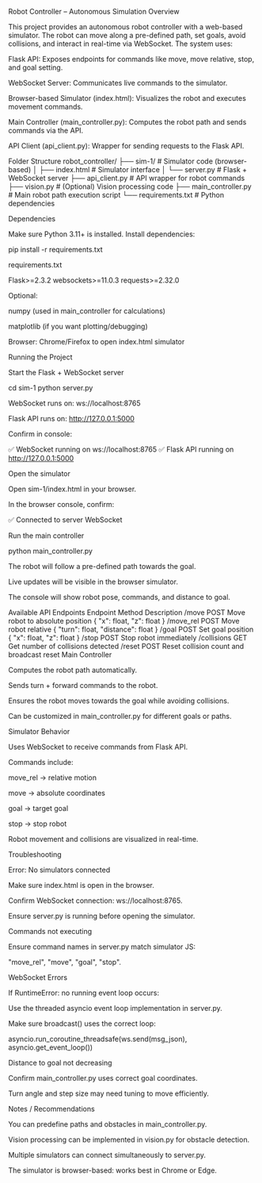 Robot Controller – Autonomous Simulation
Overview

This project provides an autonomous robot controller with a web-based simulator. The robot can move along a pre-defined path, set goals, avoid collisions, and interact in real-time via WebSocket. The system uses:

Flask API: Exposes endpoints for commands like move, move relative, stop, and goal setting.

WebSocket Server: Communicates live commands to the simulator.

Browser-based Simulator (index.html): Visualizes the robot and executes movement commands.

Main Controller (main_controller.py): Computes the robot path and sends commands via the API.

API Client (api_client.py): Wrapper for sending requests to the Flask API.

Folder Structure
robot_controller/
├── sim-1/                # Simulator code (browser-based)
│   ├── index.html        # Simulator interface
│   └── server.py         # Flask + WebSocket server
├── api_client.py         # API wrapper for robot commands
├── vision.py             # (Optional) Vision processing code
├── main_controller.py    # Main robot path execution script
└── requirements.txt      # Python dependencies

Dependencies

Make sure Python 3.11+ is installed. Install dependencies:

pip install -r requirements.txt


requirements.txt

Flask>=2.3.2
websockets>=11.0.3
requests>=2.32.0


Optional:

numpy (used in main_controller for calculations)

matplotlib (if you want plotting/debugging)

Browser: Chrome/Firefox to open index.html simulator

Running the Project

Start the Flask + WebSocket server

cd sim-1
python server.py


WebSocket runs on: ws://localhost:8765

Flask API runs on: http://127.0.0.1:5000

Confirm in console:

✅ WebSocket running on ws://localhost:8765
✅ Flask API running on http://127.0.0.1:5000


Open the simulator

Open sim-1/index.html in your browser.

In the browser console, confirm:

✅ Connected to server WebSocket


Run the main controller

python main_controller.py


The robot will follow a pre-defined path towards the goal.

Live updates will be visible in the browser simulator.

The console will show robot pose, commands, and distance to goal.

Available API Endpoints
Endpoint	Method	Description
/move	POST	Move robot to absolute position { "x": float, "z": float }
/move_rel	POST	Move robot relative { "turn": float, "distance": float }
/goal	POST	Set goal position { "x": float, "z": float }
/stop	POST	Stop robot immediately
/collisions	GET	Get number of collisions detected
/reset	POST	Reset collision count and broadcast reset
Main Controller

Computes the robot path automatically.

Sends turn + forward commands to the robot.

Ensures the robot moves towards the goal while avoiding collisions.

Can be customized in main_controller.py for different goals or paths.

Simulator Behavior

Uses WebSocket to receive commands from Flask API.

Commands include:

move_rel → relative motion

move → absolute coordinates

goal → target goal

stop → stop robot

Robot movement and collisions are visualized in real-time.

Troubleshooting

Error: No simulators connected

Make sure index.html is open in the browser.

Confirm WebSocket connection: ws://localhost:8765.

Ensure server.py is running before opening the simulator.

Commands not executing

Ensure command names in server.py match simulator JS:

"move_rel", "move", "goal", "stop".

WebSocket Errors

If RuntimeError: no running event loop occurs:

Use the threaded asyncio event loop implementation in server.py.

Make sure broadcast() uses the correct loop:

asyncio.run_coroutine_threadsafe(ws.send(msg_json), asyncio.get_event_loop())


Distance to goal not decreasing

Confirm main_controller.py uses correct goal coordinates.

Turn angle and step size may need tuning to move efficiently.

Notes / Recommendations

You can predefine paths and obstacles in main_controller.py.

Vision processing can be implemented in vision.py for obstacle detection.

Multiple simulators can connect simultaneously to server.py.

The simulator is browser-based: works best in Chrome or Edge.
